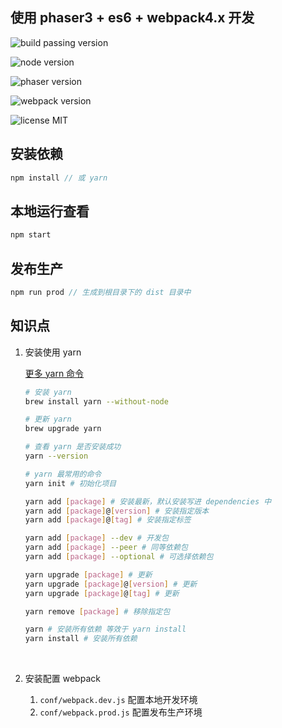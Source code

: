 ## 使用 phaser3 + es6 + webpack4.x 开发

![build passing version](https://img.shields.io/badge/build-passing-brightgreen.svg)

![node version](https://img.shields.io/badge/node-v9.2.0-brightgreen.svg)

![phaser version](https://img.shields.io/badge/phaser-v3.7.1-brightgreen.svg)

![webpack version](https://img.shields.io/badge/webpack-v4.8.1-blue.svg)

![license MIT](https://img.shields.io/badge/license-MIT-blue.svg)


## 安装依赖

```javascript
npm install // 或 yarn
```



## 本地运行查看

```javascript
npm start
```



## 发布生产

```javascript
npm run prod // 生成到根目录下的 dist 目录中
```



## 知识点

1. 安装使用 yarn

   [更多 yarn 命令](https://yarnpkg.com/)

   ```bash
   # 安装 yarn
   brew install yarn --without-node

   # 更新 yarn
   brew upgrade yarn

   # 查看 yarn 是否安装成功
   yarn --version

   # yarn 最常用的命令
   yarn init # 初始化项目

   yarn add [package] # 安装最新，默认安装写进 dependencies 中
   yarn add [package]@[version] # 安装指定版本
   yarn add [package]@[tag] # 安装指定标签

   yarn add [package] --dev # 开发包
   yarn add [package] --peer # 同等依赖包
   yarn add [package] --optional # 可选择依赖包

   yarn upgrade [package] # 更新
   yarn upgrade [package]@[version] # 更新
   yarn upgrade [package]@[tag] # 更新

   yarn remove [package] # 移除指定包

   yarn # 安装所有依赖 等效于 yarn install
   yarn install # 安装所有依赖
   ```

   ​

2. 安装配置 webpack

   1. `conf/webpack.dev.js` 配置本地开发环境
   2. `conf/webpack.prod.js` 配置发布生产环境

   ​